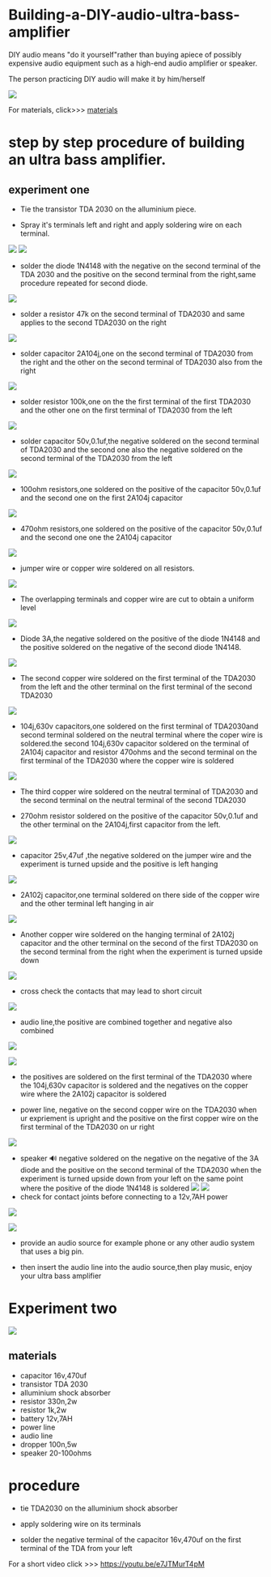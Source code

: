 # Building-a-DIY-audio-ultra-bass-amplifier

DIY audio means "do it yourself"rather than buying apiece of possibly expensive audio equipment such as a high-end audio amplifier or speaker.

The person practicing DIY audio will make it by him/herself

![](Images/crosscheck.png)

For materials, click>>> [materials](Material-details.csv)

# step by step procedure of building an ultra bass amplifier. 

## experiment one
- Tie the transistor TDA 2030 on the alluminium piece.

- Spray it's terminals left and right and apply soldering wire on each terminal.

![](Images/tyingTDA2030.png)
![](Images/Applysolder.png)

- solder the diode 1N4148 with the negative on the second terminal of the TDA 2030 and the positive on the second terminal from the right,same procedure repeated for second diode.

![](Images/solderdiode1N4148.png)


- solder a resistor 47k on the second terminal of TDA2030 and same applies to the second TDA2030 on the right

![](Images/Solderresistor47k.png)

- solder capacitor 2A104j,one on the second terminal of TDA2030 from the right and the other on the second terminal of TDA2030 also from the right

![](Images/solder2a104.png)

- solder resistor 100k,one on the the first terminal of the first TDA2030 and the other one on the first terminal of TDA2030 from the left

![](Images/resistor100k.png)

- solder capacitor 50v,0.1uf,the negative soldered on the second terminal of TDA2030 and the second one also the negative soldered on the second terminal of the TDA2030 from the left

![](Images/50v0.1uf.png)

- 100ohm resistors,one soldered on the positive of the capacitor 50v,0.1uf and the second one on the first 2A104j capacitor

![](Images/100ohmresistor.png)

- 470ohm resistors,one soldered on the positive of the capacitor 50v,0.1uf and the second one one the 2A104j capacitor

![](Images/470ohmresistor.png)

- jumper wire or copper wire soldered on all resistors.

![](Images/solderthecopperjrs.png)

- The overlapping terminals and copper wire are cut to obtain a uniform level

![](Images/cutoverlap.png)

- Diode 3A,the negative soldered on the positive of the diode 1N4148 and the positive soldered on the negative of the second diode 1N4148.

![](Images/diode3A.png)

- The second copper wire soldered on the first terminal of the TDA2030 from the left and the other terminal on the first terminal of the second TDA2030

![](Images/Anothercopperwire.png)

- 104j,630v capacitors,one soldered on the first terminal of TDA2030and second terminal soldered on the neutral terminal where the coper wire is soldered.the second 104j,630v capacitor soldered on the terminal of 2A104j capacitor and resistor 470ohms and the second terminal on the first terminal of the TDA2030 where the copper wire is soldered

![](Images/104j630v.png)

- The third copper wire soldered on the neutral terminal of TDA2030 and the second terminal on the neutral terminal of the second TDA2030

- 270ohm resistor soldered on the positive of the capacitor 50v,0.1uf and the other terminal on the 2A104j,first capacitor from the left.

![](Images/270ohmresistor.png)

- capacitor 25v,47uf ,the negative soldered on the jumper wire and the experiment is turned upside and the positive is left hanging

![](Images/capacitor25v47uf.png)

- 2A102j capacitor,one terminal soldered on there side of the copper wire and the other terminal left hanging in air

![](Images/2A102jcapacitor.png)

- Another copper wire soldered on the hanging terminal of 2A102j capacitor and the other terminal on the second of the first TDA2030 on the second terminal from the right when the experiment is turned upside down

![](Images/anothercopwire3.png)

- cross check the contacts that may lead to short circuit

![](Images/crosscheck.png)

- audio line,the positive are combined together and negative also combined

![](Images/positiveconegco.png)

![](Images/solderaudioline.png)

- the positives are soldered on the first terminal of the TDA2030 where the 104j,630v capacitor is soldered and the negatives on the copper wire where the 2A102j capacitor is soldered

- power line, negative on the second copper wire on the TDA2030 when ur expriement is upright and the positive on the first copper wire on the first terminal of the TDA2030 on ur right

![](Images/powerline.png)

- speaker 🔊 negative soldered on the negative on the negative of the 3A diode and the positive on the second terminal of the TDA2030 when the experiment is turned upside down from your left on the same point where the positive of the diode 1N4148 is soldered
![](Images/speakersolder1.png) ![](Images/speakersolder2.png)
- check for contact joints before connecting to a 12v,7AH power

![](Images/connectpowersce.png)

![](Images/battery12v7AH.jpg)

- provide an audio source for example phone or any other audio system that uses a big pin.

- then insert the audio line into the audio source,then play music, enjoy your ultra bass amplifier

# Experiment two

![](Images/TRIAL.jpg)

## materials
- capacitor 16v,470uf
- transistor TDA 2030
- alluminium shock absorber
- resistor 330n,2w
- resistor 1k,2w
- battery 12v,7AH
- power line
- audio line 
- dropper 100n,5w
- speaker 20-100ohms

# procedure

- tie TDA2030 on the alluminium shock absorber

- apply soldering wire on its terminals

- solder the negative terminal of the capacitor 16v,470uf on the first terminal of the TDA from your left

For a short video click >>> https://youtu.be/e7JTMurT4pM
